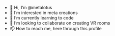 - 👋 Hi, I’m @metalotus
- 👀 I’m interested in meta creations
- 🌱 I’m currently learning to code
- 💞️ I’m looking to collaborate on creating VR rooms
- 📫 How to reach me, here through this profile

<!---
metalotus/metalotus is a ✨ special ✨ repository because its `README.md` (this file) appears on your GitHub profile.
You can click the Preview link to take a look at your changes.
--->
